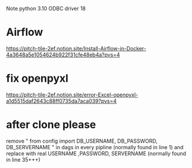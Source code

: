 Note 
python 3.10
ODBC driver 18  

#  Airflow

https://pitch-tile-2ef.notion.site/Install-Airflow-in-Docker-4a3648a5e1054624b922f31cfe48eb4a?pvs=4


# fix openpyxl
https://pitch-tile-2ef.notion.site/error-Excel-openpyxl-a1d5515daf2643c88ff0735da7aca039?pvs=4


# after clone please
remove "  from config import DB_USERNAME, DB_PASSWORD, DB_SERVERNAME  " in dags in every pipline  (normally found in line 1)
and replace with real  USERNAME ,PASSWORD, SERVERNAME (normally found in  line 35+++)